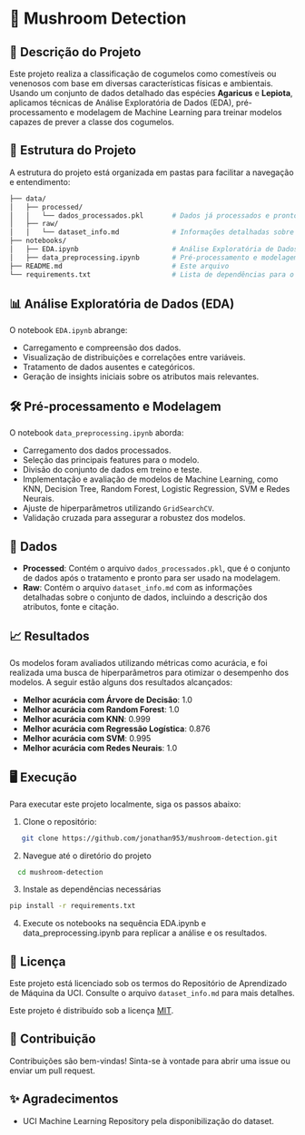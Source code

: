 # 🍄 Mushroom Detection

## 📄 Descrição do Projeto
Este projeto realiza a classificação de cogumelos como comestíveis ou venenosos com base em diversas características físicas e ambientais. Usando um conjunto de dados detalhado das espécies **Agaricus** e **Lepiota**, aplicamos técnicas de Análise Exploratória de Dados (EDA), pré-processamento e modelagem de Machine Learning para treinar modelos capazes de prever a classe dos cogumelos.


## 📂 Estrutura do Projeto
A estrutura do projeto está organizada em pastas para facilitar a navegação e entendimento:

```bash
├── data/
│   ├── processed/
│   │   └── dados_processados.pkl       # Dados já processados e prontos para modelagem
│   ├── raw/
│   │   └── dataset_info.md             # Informações detalhadas sobre o conjunto de dados
├── notebooks/
│   ├── EDA.ipynb                       # Análise Exploratória de Dados e tratamento inicial
│   ├── data_preprocessing.ipynb        # Pré-processamento e modelagem dos dados
├── README.md                           # Este arquivo
└── requirements.txt                    # Lista de dependências para o projeto de Detecção de Cogumelos
```


## 📊 Análise Exploratória de Dados (EDA)
O notebook `EDA.ipynb` abrange:

- Carregamento e compreensão dos dados.
- Visualização de distribuições e correlações entre variáveis.
- Tratamento de dados ausentes e categóricos.
- Geração de insights iniciais sobre os atributos mais relevantes.


## 🛠️ Pré-processamento e Modelagem
O notebook `data_preprocessing.ipynb` aborda:

- Carregamento dos dados processados.
- Seleção das principais features para o modelo.
- Divisão do conjunto de dados em treino e teste.
- Implementação e avaliação de modelos de Machine Learning, como KNN, Decision Tree, Random Forest, Logistic Regression, SVM e Redes Neurais.
- Ajuste de hiperparâmetros utilizando `GridSearchCV`.
- Validação cruzada para assegurar a robustez dos modelos.


## 📁 Dados
- **Processed**: Contém o arquivo `dados_processados.pkl`, que é o conjunto de dados após o tratamento e pronto para ser usado na modelagem.
- **Raw**: Contém o arquivo `dataset_info.md` com as informações detalhadas sobre o conjunto de dados, incluindo a descrição dos atributos, fonte e citação.


## 📈 Resultados
Os modelos foram avaliados utilizando métricas como acurácia, e foi realizada uma busca de hiperparâmetros para otimizar o desempenho dos modelos. A seguir estão alguns dos resultados alcançados:

- **Melhor acurácia com Árvore de Decisão**: 1.0
- **Melhor acurácia com Random Forest**: 1.0
- **Melhor acurácia com KNN**: 0.999
- **Melhor acurácia com Regressão Logística**: 0.876
- **Melhor acurácia com SVM**: 0.995
- **Melhor acurácia com Redes Neurais**: 1.0



## 🖥️ Execução
Para executar este projeto localmente, siga os passos abaixo:

1. Clone o repositório:
```bash
   git clone https://github.com/jonathan953/mushroom-detection.git
```

2. Navegue até o diretório do projeto
```bash
  cd mushroom-detection
```

3. Instale as dependências necessárias
```bash
pip install -r requirements.txt
```
4. Execute os notebooks na sequência EDA.ipynb e data_preprocessing.ipynb para replicar a análise e os resultados.


## 📝 Licença
Este projeto está licenciado sob os termos do Repositório de Aprendizado de Máquina da UCI. Consulte o arquivo `dataset_info.md` para mais detalhes.

Este projeto é distribuído sob a licença [MIT](LICENSE).

## 🤝 Contribuição
Contribuições são bem-vindas! Sinta-se à vontade para abrir uma issue ou enviar um pull request.


## ✨ Agradecimentos
- UCI Machine Learning Repository pela disponibilização do dataset.